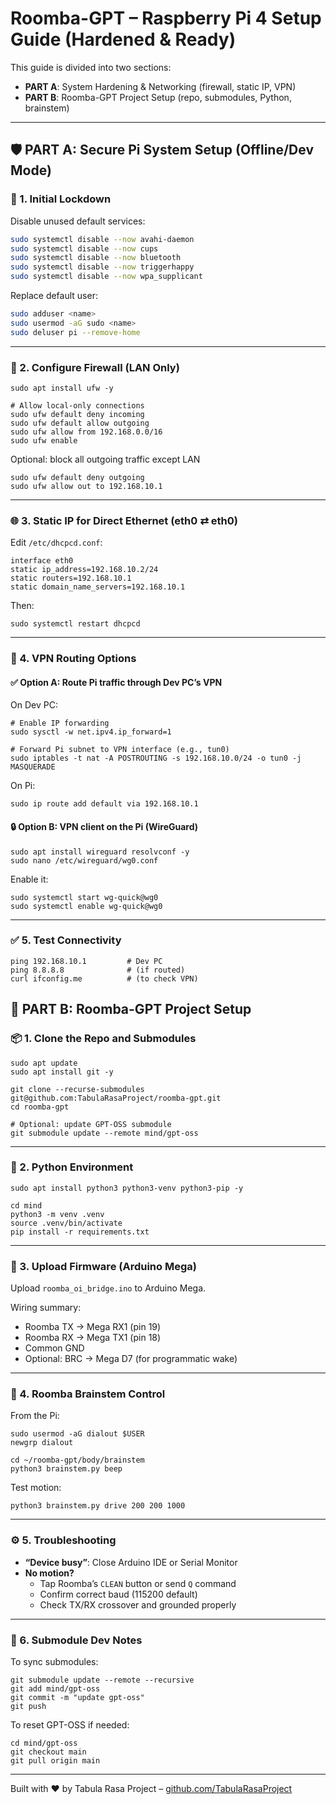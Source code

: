 # Roomba-GPT – Raspberry Pi 4 Setup Guide (Hardened & Ready)

This guide is divided into two sections:

- **PART A**: System Hardening & Networking (firewall, static IP, VPN)
- **PART B**: Roomba-GPT Project Setup (repo, submodules, Python, brainstem)

---

## 🛡️ PART A: Secure Pi System Setup (Offline/Dev Mode)

### 🔐 1. Initial Lockdown

Disable unused default services:
```bash
sudo systemctl disable --now avahi-daemon
sudo systemctl disable --now cups
sudo systemctl disable --now bluetooth
sudo systemctl disable --now triggerhappy
sudo systemctl disable --now wpa_supplicant
```

Replace default user:
```bash
sudo adduser <name>
sudo usermod -aG sudo <name>
sudo deluser pi --remove-home
```

---

### 🧱 2. Configure Firewall (LAN Only)

```
sudo apt install ufw -y

# Allow local-only connections
sudo ufw default deny incoming
sudo ufw default allow outgoing
sudo ufw allow from 192.168.0.0/16
sudo ufw enable
```

Optional: block all outgoing traffic except LAN
```
sudo ufw default deny outgoing
sudo ufw allow out to 192.168.10.1
```

---

### 🌐 3. Static IP for Direct Ethernet (eth0 ⇄ eth0)

Edit `/etc/dhcpcd.conf`:
```
interface eth0
static ip_address=192.168.10.2/24
static routers=192.168.10.1
static domain_name_servers=192.168.10.1
```

Then:
```
sudo systemctl restart dhcpcd
```

---

### 🔁 4. VPN Routing Options

#### ✅ Option A: Route Pi traffic through Dev PC’s VPN

On Dev PC:
```
# Enable IP forwarding
sudo sysctl -w net.ipv4.ip_forward=1

# Forward Pi subnet to VPN interface (e.g., tun0)
sudo iptables -t nat -A POSTROUTING -s 192.168.10.0/24 -o tun0 -j MASQUERADE
```

On Pi:
```
sudo ip route add default via 192.168.10.1
```

#### 🔒 Option B: VPN client on the Pi (WireGuard)

```
sudo apt install wireguard resolvconf -y
sudo nano /etc/wireguard/wg0.conf
```

Enable it:
```
sudo systemctl start wg-quick@wg0
sudo systemctl enable wg-quick@wg0
```

---

### ✅ 5. Test Connectivity

```
ping 192.168.10.1         # Dev PC
ping 8.8.8.8              # (if routed)
curl ifconfig.me          # (to check VPN)
```

## 🤖 PART B: Roomba-GPT Project Setup

### 📦 1. Clone the Repo and Submodules

```
sudo apt update
sudo apt install git -y

git clone --recurse-submodules git@github.com:TabulaRasaProject/roomba-gpt.git
cd roomba-gpt

# Optional: update GPT-OSS submodule
git submodule update --remote mind/gpt-oss
```

---

### 🐍 2. Python Environment

```
sudo apt install python3 python3-venv python3-pip -y

cd mind
python3 -m venv .venv
source .venv/bin/activate
pip install -r requirements.txt
```

---

### 🧠 3. Upload Firmware (Arduino Mega)

Upload `roomba_oi_bridge.ino` to Arduino Mega.

Wiring summary:
- Roomba TX → Mega RX1 (pin 19)
- Roomba RX → Mega TX1 (pin 18)
- Common GND
- Optional: BRC → Mega D7 (for programmatic wake)

---

### 🔧 4. Roomba Brainstem Control

From the Pi:
```
sudo usermod -aG dialout $USER
newgrp dialout

cd ~/roomba-gpt/body/brainstem
python3 brainstem.py beep
```

Test motion:
```
python3 brainstem.py drive 200 200 1000
```

---

### ⚙️ 5. Troubleshooting

- **“Device busy”**: Close Arduino IDE or Serial Monitor
- **No motion?**
  - Tap Roomba’s `CLEAN` button or send `Q` command
  - Confirm correct baud (115200 default)
  - Check TX/RX crossover and grounded properly

---

### 🔁 6. Submodule Dev Notes

To sync submodules:
```
git submodule update --remote --recursive
git add mind/gpt-oss
git commit -m "update gpt-oss"
git push
```

To reset GPT-OSS if needed:
```
cd mind/gpt-oss
git checkout main
git pull origin main
```

---

Built with ❤️ by Tabula Rasa Project – [github.com/TabulaRasaProject](https://github.com/TabulaRasaProject)
